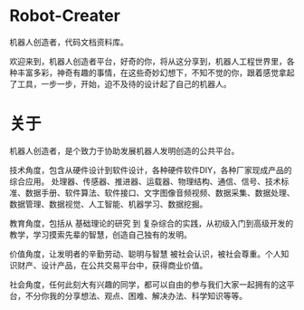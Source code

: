 Robot-Creater
=============
机器人创造者，代码文档资料库。

欢迎来到，机器人创造者平台，好奇的你，将从这分享到，机器人工程世界里，各种丰富多彩，神奇有趣的事情，在这些奇妙幻想下，不知不觉的你，跟着感觉拿起了工具，一步一步，开始，迫不及待的设计起了自己的机器人。

关于
=============
机器人创造者，是个致力于协助发展机器人发明创造的公共平台。

技术角度，包含从硬件设计到软件设计，各种硬件软件DIY，各种厂家现成产品的综合应用。
处理器、传感器、推进器、运载器、物理结构、通信、信号、技术标准、数据手册、软件算法、软件接口、文字图像音频视频、数据采集、数据处理、数据管理、数据视觉、人工智能、机器学习、数据挖掘。

教育角度，包括从 基础理论的研究 到 复杂综合的实践，从初级入门到高级开发的教学，学习摸索先辈的智慧，创造自己独有的发明。

价值角度，让发明者的辛勤劳动、聪明与智慧 被社会认识，被社会尊重。个人知识财产、设计产品，在公共交易平台中，获得商业价值。

社会角度，任何此刻大有兴趣的同学，都可以自由的参与我们大家一起拥有的这平台，不分你我的分享想法、观点、困难、解决办法、科学知识等等。
